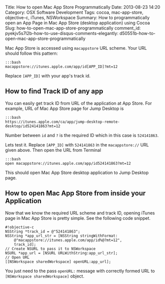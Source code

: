 Title: How to open Mac App Store Programmatically
Date: 2013-08-23 14:20
Category: OSX Software Development
Tags: cocoa, mac-app-store, objective-c, iTunes, NSWorkspace
Summary: How to programmatically open an App Page in Mac App Store (desktop application) using Cocoa
Slug: how-to-open-mac-app-store-programmatically
comment_id: pyekjv5s7l2b-how-to-use-disqus-comments-elegantly: d50551b-how-to-open-mac-app-store-programmatically

Mac App Store is accessed using `macappstore` URL scheme. Your URL should follow this pattern:

    :::bash
    macappstore://itunes.apple.com/app/id[APP_ID]?mt=12

Replace `[APP_ID]` with your app's track id.

## How to find Track ID of any app

You can easily get track ID from URL of the application at App Store. For example, URL of Mac App Store page for Jump Desktop is

    :::bash
    https://itunes.apple.com/ca/app/jump-desktop-remote-desktop/id524141863?mt=12

Number between `id` and `?` is the required ID which in this case is `524141863`.

Lets test it. Replace `[APP_ID]` with `524141863` in the `macappstore://` URL given above. Then open the URL from Terminal

    :::bash
    open macappstore://itunes.apple.com/app/id524141863?mt=12

This should open Mac App Store desktop application to Jump Desktop page.

## How to open Mac App Store from inside your Application

Now that we know the required URL scheme and track ID, opening iTunes page in Mac App Store is pretty simple. See the following code snippet.

    #!objective-c
    NSString *track_id = @"524141863";
    NSString *app_url_str = [NSString stringWithFormat:
        @"macappstore://itunes.apple.com/app/id%@?mt=12",
        track_id];
    // Create NSURL to pass it to NSWorkspace
    NSURL *app_url = [NSURL URLWithString:app_url_str];
    // Open URL
    [[NSWorkspace sharedWorkspace] openURL:app_url];

You just need to the pass `openURL:` message with correctly formed URL to `[NSWorkspace sharedWorkspace]` object.
